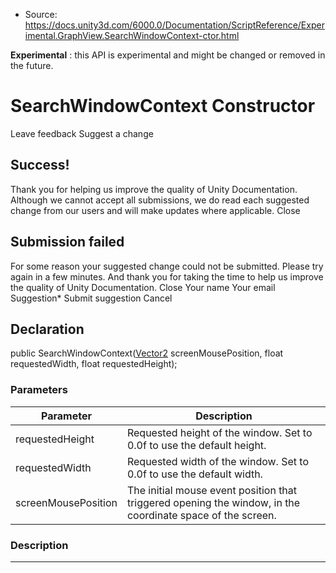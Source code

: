* Source: https://docs.unity3d.com/6000.0/Documentation/ScriptReference/Experimental.GraphView.SearchWindowContext-ctor.html

**Experimental** : this API is experimental and might be changed or removed in the future.
# SearchWindowContext Constructor
Leave feedback
Suggest a change
## Success!
Thank you for helping us improve the quality of Unity Documentation. Although we cannot accept all submissions, we do read each suggested change from our users and will make updates where applicable.
Close
## Submission failed
For some reason your suggested change could not be submitted. Please <a>try again</a> in a few minutes. And thank you for taking the time to help us improve the quality of Unity Documentation.
Close
Your name Your email Suggestion* Submit suggestion
Cancel
## Declaration
public SearchWindowContext([Vector2](https://docs.unity3d.com/6000.0/Documentation/ScriptReference/Vector2.html) screenMousePosition, float requestedWidth, float requestedHeight); 
### Parameters
Parameter | Description  
---|---  
requestedHeight | Requested height of the window. Set to 0.0f to use the default height.  
requestedWidth | Requested width of the window. Set to 0.0f to use the default width.  
screenMousePosition | The initial mouse event position that triggered opening the window, in the coordinate space of the screen.  
### Description
* * *
